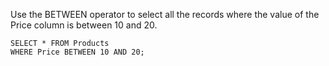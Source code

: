 Use the BETWEEN operator to select all the records where the value of the Price column is between 10 and 20.

    SELECT * FROM Products
    WHERE Price BETWEEN 10 AND 20;
